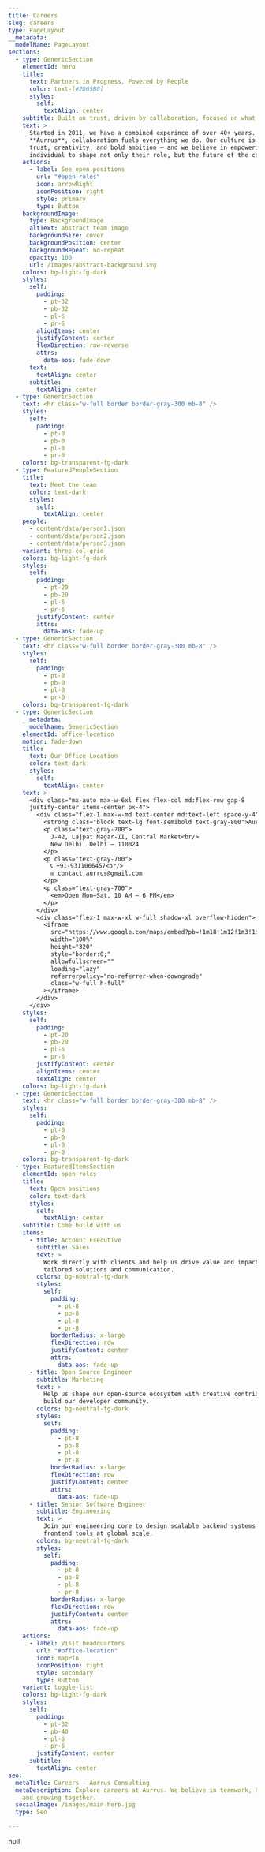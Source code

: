 ```yaml
---
title: Careers
slug: careers
type: PageLayout
__metadata:
  modelName: PageLayout
sections:
  - type: GenericSection
    elementId: hero
    title:
      text: Partners in Progress, Powered by People
      color: text-[#2D65B0]
      styles:
        self:
          textAlign: center
    subtitle: Built on trust, driven by collaboration, focused on what matters to you.
    text: >
      Started in 2011, we have a combined experince of over 40+ years. At
      **Aurrus**, collaboration fuels everything we do. Our culture is rooted in
      trust, creativity, and bold ambition — and we believe in empowering each
      individual to shape not only their role, but the future of the company.
    actions:
      - label: See open positions
        url: "#open-roles"
        icon: arrowRight
        iconPosition: right
        style: primary
        type: Button
    backgroundImage:
      type: BackgroundImage
      altText: abstract team image
      backgroundSize: cover
      backgroundPosition: center
      backgroundRepeat: no-repeat
      opacity: 100
      url: /images/abstract-background.svg
    colors: bg-light-fg-dark
    styles:
      self:
        padding:
          - pt-32
          - pb-32
          - pl-6
          - pr-6
        alignItems: center
        justifyContent: center
        flexDirection: row-reverse
        attrs:
          data-aos: fade-down
      text:
        textAlign: center
      subtitle:
        textAlign: center
  - type: GenericSection
    text: <hr class="w-full border border-gray-300 mb-8" />
    styles:
      self:
        padding:
          - pt-0
          - pb-0
          - pl-0
          - pr-0
    colors: bg-transparent-fg-dark
  - type: FeaturedPeopleSection
    title:
      text: Meet the team
      color: text-dark
      styles:
        self:
          textAlign: center
    people:
      - content/data/person1.json
      - content/data/person2.json
      - content/data/person3.json
    variant: three-col-grid
    colors: bg-light-fg-dark
    styles:
      self:
        padding:
          - pt-20
          - pb-20
          - pl-6
          - pr-6
        justifyContent: center
        attrs:
          data-aos: fade-up
  - type: GenericSection
    text: <hr class="w-full border border-gray-300 mb-8" />
    styles:
      self:
        padding:
          - pt-0
          - pb-0
          - pl-0
          - pr-0
    colors: bg-transparent-fg-dark
  - type: GenericSection
    __metadata:
      modelName: GenericSection
    elementId: office-location
    motion: fade-down
    title:
      text: Our Office Location
      color: text-dark
      styles:
        self:
          textAlign: center
    text: >
      <div class="mx-auto max-w-6xl flex flex-col md:flex-row gap-8
      justify-center items-center px-4">
        <div class="flex-1 max-w-md text-center md:text-left space-y-4">
          <strong class="block text-lg font-semibold text-gray-800">Aurrus HQ</strong>
          <p class="text-gray-700">
            J‑42, Lajpat Nagar‑II, Central Market<br/>
            New Delhi, Delhi – 110024
          </p>
          <p class="text-gray-700">
            📞 +91‑9311066457<br/>
            ✉️ contact.aurrus@gmail.com
          </p>
          <p class="text-gray-700">
            <em>Open Mon–Sat, 10 AM – 6 PM</em>
          </p>
        </div>
        <div class="flex-1 max-w-xl w-full shadow-xl overflow-hidden">
          <iframe
            src="https://www.google.com/maps/embed?pb=!1m18!1m12!1m3!1d14016.812907460232!2d77.2380377!3d28.5726441!2m3!1f0!2f0!3f0!3m2!1i1024!2i768!4f13.1!3m3!1m2!1s0x390ce3c192e25b11%3A0x7c7e73ae727c2f75!2sLajpat%20Nagar%20II%2C%20New%20Delhi%2C%20Delhi%20110024!5e0!3m2!1sen!2sin!4v1690999999999"
            width="100%"
            height="320"
            style="border:0;"
            allowfullscreen=""
            loading="lazy"
            referrerpolicy="no-referrer-when-downgrade"
            class="w-full h-full"
          ></iframe>
        </div>
      </div>
    styles:
      self:
        padding:
          - pt-20
          - pb-20
          - pl-6
          - pr-6
        justifyContent: center
        alignItems: center
        textAlign: center
    colors: bg-light-fg-dark
  - type: GenericSection
    text: <hr class="w-full border border-gray-300 mb-8" />
    styles:
      self:
        padding:
          - pt-0
          - pb-0
          - pl-0
          - pr-0
    colors: bg-transparent-fg-dark
  - type: FeaturedItemsSection
    elementId: open-roles
    title:
      text: Open positions
      color: text-dark
      styles:
        self:
          textAlign: center
    subtitle: Come build with us
    items:
      - title: Account Executive
        subtitle: Sales
        text: >
          Work directly with clients and help us drive value and impact through
          tailored solutions and communication.
        colors: bg-neutral-fg-dark
        styles:
          self:
            padding:
              - pt-8
              - pb-8
              - pl-8
              - pr-8
            borderRadius: x-large
            flexDirection: row
            justifyContent: center
            attrs:
              data-aos: fade-up
      - title: Open Source Engineer
        subtitle: Marketing
        text: >
          Help us shape our open-source ecosystem with creative contributions and
          build our developer community.
        colors: bg-neutral-fg-dark
        styles:
          self:
            padding:
              - pt-8
              - pb-8
              - pl-8
              - pr-8
            borderRadius: x-large
            flexDirection: row
            justifyContent: center
            attrs:
              data-aos: fade-up
      - title: Senior Software Engineer
        subtitle: Engineering
        text: >
          Join our engineering core to design scalable backend systems and next-gen
          frontend tools at global scale.
        colors: bg-neutral-fg-dark
        styles:
          self:
            padding:
              - pt-8
              - pb-8
              - pl-8
              - pr-8
            borderRadius: x-large
            flexDirection: row
            justifyContent: center
            attrs:
              data-aos: fade-up
    actions:
      - label: Visit headquarters
        url: "#office-location"
        icon: mapPin
        iconPosition: right
        style: secondary
        type: Button
    variant: toggle-list
    colors: bg-light-fg-dark
    styles:
      self:
        padding:
          - pt-32
          - pb-40
          - pl-6
          - pr-6
        justifyContent: center
      subtitle:
        textAlign: center
seo:
  metaTitle: Careers – Aurrus Consulting
  metaDescription: Explore careers at Aurrus. We believe in teamwork, bold ideas,
    and growing together.
  socialImage: /images/main-hero.jpg
  type: Seo

---
```

null
